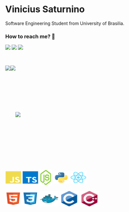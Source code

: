 # Vinicius Saturnino

Software Engineering Student from University of Brasilia.

### How to reach me? 🔎

  <a href="https://www.linkedin.com/in/viniciussaturnino07" target="_blank"><img src="https://img.shields.io/badge/-LinkedIn-%230077B5?style=for-the-badge&logo=linkedin&logoColor=white" target="_blank"></a>
  <a href = "mailto:viniciussaturnino78@gmail.com"><img src="https://img.shields.io/badge/-Gmail-C4302B?style=for-the-badge&logo=gmail&logoColor=white" target="_blank"></a>
  <a href="https://t.me/viniciussaturnino" target="_blank"><img src="https://img.shields.io/badge/-viniciussaturnino-%230077B5?style=for-the-badge&logo=telegram&logoColor=white" target="_blank"></a>
  
##
<br>

<a href="https://github.com/viniciussaturnino/github-readme-statst">
  <img align="left"  height='150px' src="https://github-readme-stats.vercel.app/api?username=viniciussaturnino&show_icons=true&theme=omni" />
</a>

<a href="https://github.com/viniciussaturnino/github-readme-stats">
  <img align="left" height='150px' src="https://github-readme-stats.vercel.app/api/top-langs/?username=viniciussaturnino&hide=jupyter%20notebook,html&layout=compact&theme=omni" />
</a>

<br><br><br><br><br><br><br>

<img align="left" width="52%" src="https://github-readme-streak-stats.herokuapp.com/?user=viniciussaturnino&theme=omni" />

<br><br><br><br><br><br><br><br>
##

<div style="display: inline_block"><br>
  <img align="center" alt="Vini-Js" height="40" width="50" src="https://raw.githubusercontent.com/devicons/devicon/master/icons/javascript/javascript-plain.svg">
  <img align="center" alt="Vini-Ts" height="40" width="50" src="https://raw.githubusercontent.com/devicons/devicon/master/icons/typescript/typescript-plain.svg">
  <img align="center" alt="Node" height="50" width="40" src="https://raw.githubusercontent.com/devicons/devicon/master/icons/nodejs/nodejs-original.svg">
  <img align="center" alt="Vini-Python" height="40" width="50" src="https://raw.githubusercontent.com/devicons/devicon/master/icons/python/python-original.svg">
  <img align="center" alt="Vini-React" height="40" width="50" src="https://raw.githubusercontent.com/devicons/devicon/master/icons/react/react-original.svg">
  <br><br>
  <img align="center" alt="Vini-HTML" height="40" width="50" src="https://raw.githubusercontent.com/devicons/devicon/master/icons/html5/html5-original.svg">
  <img align="center" alt="Vini-CSS" height="40" width="50" src="https://raw.githubusercontent.com/devicons/devicon/master/icons/css3/css3-original.svg">
  <img align="center" alt="Docker" height="50" width="60" src="https://raw.githubusercontent.com/devicons/devicon/master/icons/docker/docker-original.svg">
  <img align="center" alt="C" height="50" width="60" src="https://raw.githubusercontent.com/devicons/devicon/master/icons/c/c-original.svg">
  <img align="center" alt="C++" height="50" width="60" src="https://raw.githubusercontent.com/devicons/devicon/master/icons/cplusplus/cplusplus-original.svg">
</div>
